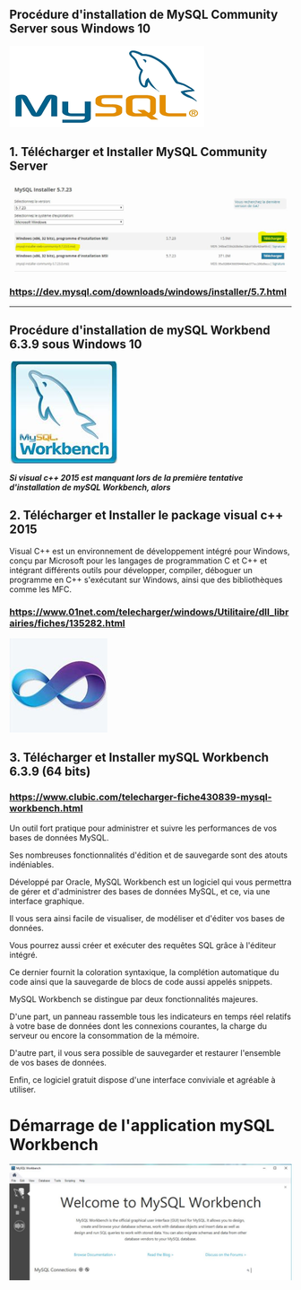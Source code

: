 ## Procédure d'installation de MySQL Community Server sous Windows 10

![alt-text](https://github.com/Dolois/sql_installer/blob/master/MySQL%20Community%20Server.png "Logo MySQL Community Server")

## 1. Télécharger et Installer MySQL Community Server
![alt-text](https://github.com/Dolois/sql_installer/blob/master/Install%20MySQL%20Community%20Server.JPG)

### https://dev.mysql.com/downloads/windows/installer/5.7.html

----------------------------

## Procédure d'installation de mySQL Workbend 6.3.9 sous Windows 10

![alt-text](https://github.com/Dolois/sql_installer/blob/master/mySQL%20Workbench.jpg "Logo mySQL Workbench")

<strong><i>Si visual c++ 2015 est manquant lors de la première tentative d'installation de mySQL Workbench, alors</i></strong> 

## 2. Télécharger et Installer le package visual c++ 2015

Visual C++ est un environnement de développement intégré pour Windows, conçu par Microsoft 
pour les langages de programmation C et C++ et intégrant différents outils pour développer, 
compiler, déboguer un programme en C++ s'exécutant sur Windows, ainsi que des bibliothèques comme les MFC.

### https://www.01net.com/telecharger/windows/Utilitaire/dll_librairies/fiches/135282.html

![alt-text](https://github.com/Dolois/sql_installer/blob/master/visual-c%2B%2B2015.jpg "Logo Visual C++ 2015")

## 3. Télécharger et Installer mySQL Workbench 6.3.9 (64 bits)

### https://www.clubic.com/telecharger-fiche430839-mysql-workbench.html

Un outil fort pratique pour administrer et suivre les performances de vos bases de données MySQL.

Ses nombreuses fonctionnalités d'édition et de sauvegarde sont des atouts indéniables. 

Développé par Oracle, MySQL Workbench est un logiciel qui vous permettra de gérer et d'administrer 
des bases de données MySQL, et ce, via une interface graphique.

Il vous sera ainsi facile de visualiser, de modéliser et d'éditer vos bases de données. 

Vous pourrez aussi créer et exécuter des requêtes SQL grâce à l'éditeur intégré.

Ce dernier fournit la coloration syntaxique, la complétion automatique du code ainsi que la sauvegarde 
de blocs de code aussi appelés snippets.

MySQL Workbench se distingue par deux fonctionnalités majeures. 

D'une part, un panneau rassemble tous les indicateurs en temps réel relatifs à votre base de données 
dont les connexions courantes, la charge du serveur ou encore la consommation de la mémoire.

D'autre part, il vous sera possible de sauvegarder et restaurer l'ensemble de vos bases de données.

Enfin, ce logiciel gratuit dispose d'une interface conviviale et agréable à utiliser.

# Démarrage de l'application mySQL Workbench

![alt-text](https://github.com/Dolois/sql_installer/blob/master/Menu_mySQL_Workbench.JPG "Menu mySQL Workbench")

